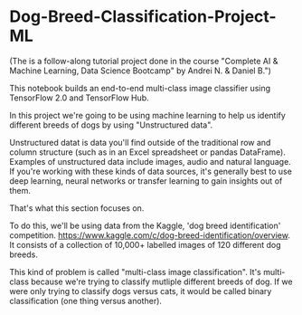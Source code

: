 # Dog-Breed-Classification-Project-ML
(The is a follow-along tutorial project done in the course "Complete AI & Machine Learning, Data Science Bootcamp" by Andrei N. & Daniel B.")

This notebook builds an end-to-end multi-class image classifier using TensorFlow 2.0 and TensorFlow Hub.

In this project we're going to be using machine learning to help us identify different breeds of dogs by using "Unstructured data". 

Unstructured datat is data you'll find outside of the traditional row and column structure (such as in an Excel spreadsheet or pandas DataFrame). Examples of unstructured data include images, audio and natural language. If you're working with these kinds of data sources, it's generally best to use deep learning, neural networks or transfer learning to gain insights out of them.

That's what this section focuses on.

To do this, we'll be using data from the Kaggle, 'dog breed identification' competition. https://www.kaggle.com/c/dog-breed-identification/overview.  It consists of a collection of 10,000+ labelled images of 120 different dog breeds.

This kind of problem is called "multi-class image classification". It's multi-class because we're trying to classify mutliple different breeds of dog. If we were only trying to classify dogs versus cats, it would be called binary classification (one thing versus another).

